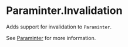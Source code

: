 # Paraminter.Invalidation

Adds support for invalidation to `Paraminter`.

See [Paraminter](https://www.github.com/Paraminter/Paraminter) for more information.